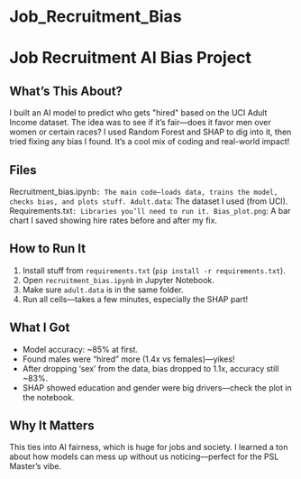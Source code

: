 # Job_Recruitment_Bias

# Job Recruitment AI Bias Project

## What’s This About?
I built an AI model to predict who gets "hired" based on the UCI Adult Income dataset.
The idea was to see if it’s fair—does it favor men over women or certain races?
I used Random Forest and SHAP to dig into it, then tried fixing any bias I found. 
It’s a cool mix of coding and real-world impact!

## Files
Recruitment_bias.ipynb`: The main code—loads data, trains the model, checks bias, and plots stuff.
Adult.data`: The dataset I used (from UCI).
Requirements.txt`: Libraries you’ll need to run it.
Bias_plot.png`: A bar chart I saved showing hire rates before and after my fix.

## How to Run It
1. Install stuff from `requirements.txt` (`pip install -r requirements.txt`).
2. Open `recruitment_bias.ipynb` in Jupyter Notebook.
3. Make sure `adult.data` is in the same folder.
4. Run all cells—takes a few minutes, especially the SHAP part!

## What I Got
- Model accuracy: ~85% at first.
- Found males were “hired” more (1.4x vs females)—yikes!
- After dropping ‘sex’ from the data, bias dropped to 1.1x, accuracy still ~83%.
- SHAP showed education and gender were big drivers—check the plot in the notebook.

## Why It Matters
This ties into AI fairness, which is huge for jobs and society.
I learned a ton about how models can mess up without us noticing—perfect for the PSL Master’s vibe.

